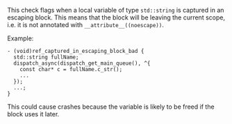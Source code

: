 This check flags when a local variable of type `std::string` is captured in an escaping block.
This means that the block will be leaving the current scope, i.e. it is
not annotated with `__attribute__((noescape))`.

Example:

```
- (void)ref_captured_in_escaping_block_bad {
  std::string fullName;
  dispatch_async(dispatch_get_main_queue(), ^{
    const char* c = fullName.c_str();
    ...
  });
  ...;
}
```

This could cause crashes because the variable is likely to be freed if the block
uses it later.
